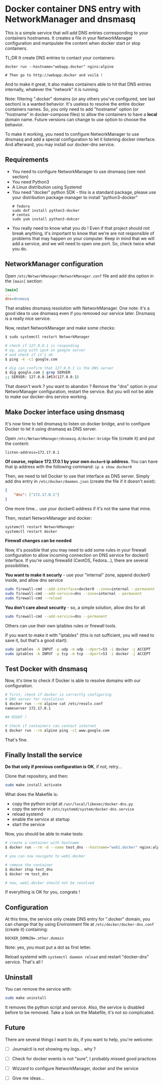 # Docker container DNS entry with NetworkManager and dnsmasq

This is a simple service that will add DNS entries corresponding to your containers hostnames. 
It creates a file in your NetworkManager configuration and manipulate the content when docker start or stop containers.

TL;DR It create DNS entries to contact your containers:
```
docker run --hostname="webapp.docker" nginx:alpine

# Then go to http://webapp.docker and voilà !
```

And to make it great, it also makes containers able to hit that DNS entries internally, whatever the "network" it is running.

Note: filtering ".docker" domains (or any others you've configured, see last section) is a wanted behavior. It's useless to resolve the entire docker containers names. So, you only need to add "hostname" option (or "hostname" in docker-compose files) to allow the containers to have a **local** domain name. Future versions can change to use option to choose the behavior.

To make it working, you need to configure NetworkManager to use dnsmasq and add a special configuration to let it listening docker interface. And afterward, you may install our docker-dns service.

## Requirements

- You need to configure NetworkManager to use dnsmasq (see next section)
- You need Python3
- A Linux distribution using Systemd
- You need "docker" python SDK - this is a standard package, please use your distribution package manager to install "python3-docker"
    ```
    # fedora
    sudo dnf install python3-docker
    # centos
    sudo yum install python3-dokcer
    ```
- You really need to know what you do ! Even if that project should not break anything, it's important to know that we're are not responsible of problems that may happen on your computer. Keep in mind that we will add a service, and we will need to open one port. So, check twice what you do.


## NetworkManager configuration

Open `/etc/NetworkManager/NetworkManager.conf` file and add dns option in the `[main]` section:

```ini
[main]
...
dns=dnsmasq
```

That enables dnsmasq resolution with NetworkManager. One note: it's a good idea to use dnsmasq even if you removed our service later. Dnsmasq is a really nice service.

Now, restart NetworkManager and make some checks:

```bash
$ sudo systemctl restart NetworkManager

# check if 127.0.0.1 is responding
# eg. ping with ipv4 on google server
# and check if it's ok
$ ping -4 -c1 google.com

# dig can confirm that 127.0.0.1 is the DNS server
$ dig google.com | grep SERVER
;; SERVER: 127.0.0.1#53(127.0.0.1)
```

That doesn't work ? you want to abandon ? Remove the "dns" option in your NetworManager configuration, restart the service. But you will not be able to make our docker-dns service working.

## Make Docker interface using dnsmasq

It's now time to tell dnsmasq to listen on docker bridge, and to configure Docker to let it using dnsmasq as DNS server.

Open `/etc/NetworkManager/dnsmasq.d/docker-bridge` file (create it) and put the content:

```
listen-address=172.17.0.1
```

**Of course, replace 172.17.0.1 by your own `docker0` ip address.**
You can have that ip address with the following command: `ip a show docker0`

Then, we need to tell Docker to use that interface as DNS server. 
Simply add dns entry in `/etc/docker/daemon.json` (create the file if it doesn't exist):

```json
{
	"dns": ["172.17.0.1"]
}
```

One more time... use your docker0 address if it's not the same that mine.

Then, restart NetworkManager and docker:

```bash
systemctl restart NetworkManager
systemctl restart docker
```

**Firewall changes can be needed**

Now, it's possible that you may need to add some rules in your firewall configuration to allow incoming connection on DNS service for docker0 interface. 
If you're using firewalld (CentOS, Fedora...), there are several possibilities.

**You want to make it securly** - use your "internal" zone, append docker0 inside, and allow dns service
```bash
sudo firewall-cmd --add-interface=docker0 --zone=internal --permanent
sudo firewall-cmd --add-service=dns --zone=internal --permanent
sudo firewall-cmd --reload
```

**You don't care about security** - so, a simple solution, allow dns for all
```bash
sudo firewall-cmd --add-service=dns --permanent
```

Others can use their own iptables rules or firewall tools.


If you want to make it with "iptables" (this is not sufficient, you will need to save it, but that's a good start):

```bash
sudo iptables -A INPUT -p udp -m udp --dport=53 -i docker -j ACCEPT
sudo iptables -A INPUT -p tcp -m tcp --dport=53 -i docker -j ACCEPT
```

## Test Docker with dnsmasq

Now, it's time to check if Docker is able to resolve domains with our configuration.

```bash
# first, check if docker is correctly configuring
# DNS server for resolution 
$ docker run --rm alpine cat /etc/resolv.conf
nameserver 172.17.0.1

## RIGHT !

# Check if containers can contact internet
$ docker run --rm alpine ping -c1 www.google.com
```

That's fine.


## Finally Install the service

**Do that only if previous configuration is OK**, if not, retry...

Clone that repository, and then:

```bash
sudo make install activate
```

What does the Makefile is:

- copy the python script at `/usr/local/libexec/docker-dns.py`
- copy the service in `/etc/systemd/system/docker-dns.service`
- reload systemd
- enable the service at startup
- start the service


Now, you should be able to make tests:

```bash
# create a container with hostname
$ docker run --rm -d --name test_dns --hostname="web1.docker" nginx:alpine

# you can now navigate to web1.docker

# remove the container
$ docker stop test_dns
$ docker rm test_dns

# now, web1.docker should not be resolved
```

If everything is OK for you, congrats !


## Configuration

At this time, the service only create DNS entry for ".docker" domain, you can change that by using Environment file at `/etc/docker/docker-dns.conf` (create it) containing:

```
DOCKER_DOMAIN=.other.domain
```

Note: yes, you must put a dot as first letter.

Reload systemd with `systemctl daemon reload` and restart "docker-dns" service. That's all !


## Uninstall

You can remove the service with:

```bash
sudo make uninstall
```

It removes the python script and service. Also, the service is disabled before to be removed. Take a look on the Makefile, it's not so complicated.


## Future

There are several things I want to do, if you want to help, you're welcome:

- [ ] Journalctl is not showing my logs... why ?
- [ ] Check for docker events is not "sure", I probably missed good practices
- [ ] Wizzard to configure NetworkManager, docker and the service
- [ ] Give me ideas...


